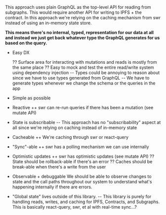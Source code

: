 This approach uses plain GraphQL as the top-level API for reading from subgraphs. This would require another API for writing to IPFS + the contract. In this approach we're relying on the caching mechanism from swr instead of using an in-memory state store.

**This means there's no internal, typed, representation for our data at all and instead we just get back whatever type the GraphQL generates for us based on the query.**

- Easy DX

  ?? Surface area for interacting with mutations and reads is mostly from the same place
  ?? Easy to mock and test the entire read/write system using dependency injection
  -- Types could be annoying to reason about since we have to use types generated from GraphQL
  -- We have to generate types whenever we change the schema or the queries in the app

- Simple as possible
- Reactive
  ++ swr can re-run queries if there has been a mutation (see mutate API)
- State is subscribable
  -- This approach has no "subscribability" aspect at all since we're relying on caching instead of in-memory state
- Cacheable
  ++ We're caching through swr or react-query
- "Sync"-able
  ++ swr has a polling mechanism we can use internally
- Optimistic updates
  ++ swr has optimistic updates (see mutate API)
  ?? State should be rollback-able if there's an error
  ?? Caches should be break-able when there's a write from the user
- Observable + debuggable
  We should be able to observe changes to state and the call paths throughout our system to understand what's happening internally if there are errors.
- "Global state" lives outside of this library.
  -- This library is purely for handling reads, writes, and caching for IPFS, Contracts, and Subgraphs. This is basically react-query, swr, et al with real-time sync...?
